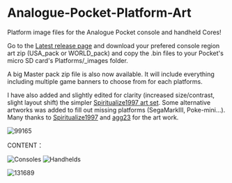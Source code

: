 # Analogue-Pocket-Platform-Art

Platform image files for the Analogue Pocket console and handheld Cores!

Go to the [Latest release page](https://github.com/Shissa43/Analogue-Pocket-Platform-Art/releases/tag/v0.1.5) and download your prefered console region art zip (USA_pack or WORLD_pack) and copy the .bin files to your Pocket's micro SD card's Platforms/_images folder.

A big Master pack zip file is also now available. It will include everything including multiple game banners to choose from for each platforms. 

I have also added and slightly edited for clarity (increased size/contrast, slight layout shift) the simpler [Spiritualize1997 art set](https://github.com/spiritualized1997/openFPGA-Platform-Art-Set). Some alternative artworks was added to fill out missing platforms (SegaMarkIII, Poke-mini...).
Many thanks to [Spiritualize1997](https://github.com/spiritualized1997) and [agg23](https://github.com/agg23) for the art work.

![99165](https://user-images.githubusercontent.com/123542883/222607932-414202ec-5a4d-444e-8fb3-b7d1d9ac738c.gif)



CONTENT：

![Consoles](https://user-images.githubusercontent.com/123542883/227727614-d4c7de28-347d-4c10-ad91-8340f4c53bfa.png)
![Handhelds](https://user-images.githubusercontent.com/123542883/226643835-f0b22484-021c-4f8c-ab22-47afaceda122.png)

![131689](https://user-images.githubusercontent.com/123542883/222607670-7210c82e-fa3e-460f-a8e0-ef81bb5c7ec5.gif)
